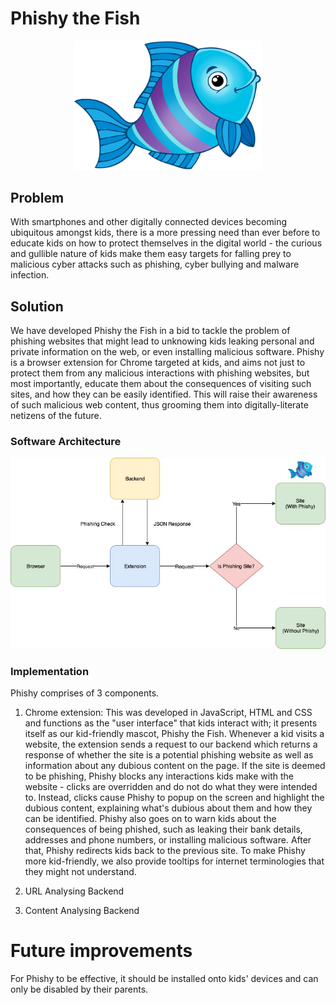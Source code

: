 # Phishy the Fish

<p align="center">
  <img width="300" alt="Phishy" src="https://github.com/jace-ys/hackjunction2019/blob/master/extension/assets/mascot.png">
</p>

## Problem

With smartphones and other digitally connected devices becoming ubiquitous amongst kids, there is a more pressing need than ever before to educate kids on how to protect themselves in the digital world - the curious and gullible nature of kids make them easy targets for falling prey to malicious cyber attacks such as phishing, cyber bullying and malware infection.

## Solution

We have developed Phishy the Fish in a bid to tackle the problem of phishing websites that might lead to unknowing kids leaking personal and private information on the web, or even installing malicious software. Phishy is a browser extension for Chrome targeted at kids, and aims not just to protect them from any malicious interactions with phishing websites, but most importantly, educate them about the consequences of visiting such sites, and how they can be easily identified. This will raise their awareness of such malicious web content, thus grooming them into digitally-literate netizens of the future.

### Software Architecture

<p align="center">
  <img width="800" alt="Architecture" src="https://github.com/jace-ys/hackjunction2019/blob/master/extension/assets/architecture.jpg">
</p>

### Implementation

Phishy comprises of 3 components.

1. Chrome extension:
   This was developed in JavaScript, HTML and CSS and functions as the "user interface" that kids interact with; it presents itself as our kid-friendly mascot, Phishy the Fish. Whenever a kid visits a website, the extension sends a request to our backend which returns a response of whether the site is a potential phishing website as well as information about any dubious content on the page.
   If the site is deemed to be phishing, Phishy blocks any interactions kids make with the website - clicks are overridden and do not do what they were intended to. Instead, clicks cause Phishy to popup on the screen and highlight the dubious content, explaining what's dubious about them and how they can be identified. Phishy also goes on to warn kids about the consequences of being phished, such as leaking their bank details, addresses and phone numbers, or installing malicious software. After that, Phishy redirects kids back to the previous site. To make Phishy more kid-friendly, we also provide tooltips for internet terminologies that they might not understand.

2. URL Analysing Backend

3. Content Analysing Backend

# Future improvements

For Phishy to be effective, it should be installed onto kids' devices and can only be disabled by their parents.
